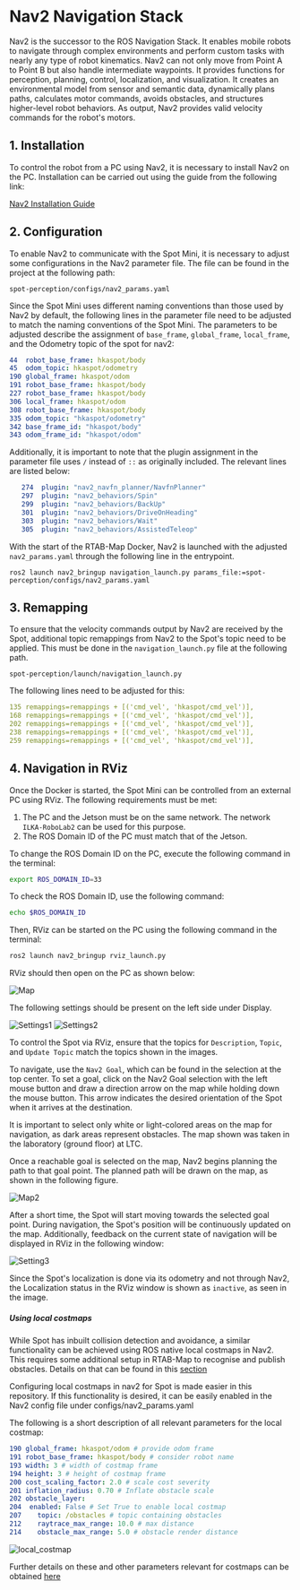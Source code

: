 # Nav2 Navigation Stack

Nav2 is the successor to the ROS Navigation Stack. It enables mobile robots to navigate through complex environments and perform custom tasks with nearly any type of robot kinematics.
Nav2 can not only move from Point A to Point B but also handle intermediate waypoints. It provides functions for perception, planning, control, localization, and visualization.
It creates an environmental model from sensor and semantic data, dynamically plans paths, calculates motor commands, avoids obstacles, and structures higher-level robot behaviors.
As output, Nav2 provides valid velocity commands for the robot's motors.

## 1. **Installation**

To control the robot from a PC using Nav2, it is necessary to install Nav2 on the PC. Installation can be carried out using the guide from the following link:

[Nav2 Installation Guide](https://docs.nav2.org/getting_started/index.html)


## 2. **Configuration**

To enable Nav2 to communicate with the Spot Mini, it is necessary to adjust some configurations in the Nav2 parameter file. The file can be found in the project at the following path:

`spot-perception/configs/nav2_params.yaml`

Since the Spot Mini uses different naming conventions than those used by Nav2 by default, the following lines in the parameter file need to be adjusted to match the naming conventions of the Spot Mini.
The parameters to be adjusted describe the assignment of `base_frame`, `global_frame`, `local_frame`, and the Odometry topic of the spot for nav2:

```yaml
44  robot_base_frame: hkaspot/body
45  odom_topic: hkaspot/odometry
190 global_frame: hkaspot/odom
191 robot_base_frame: hkaspot/body
227 robot_base_frame: hkaspot/body
306 local_frame: hkaspot/odom
308 robot_base_frame: hkaspot/body
335 odom_topic: "hkaspot/odometry"
342 base_frame_id: "hkaspot/body"
343 odom_frame_id: "hkaspot/odom"
```
Additionally, it is important to note that the plugin assignment in the parameter file uses `/` instead of `::` as originally included. The relevant lines are listed below:

```yaml
   274	plugin: "nav2_navfn_planner/NavfnPlanner"
   297 	plugin: "nav2_behaviors/Spin"
   299	plugin: "nav2_behaviors/BackUp"
   301	plugin: "nav2_behaviors/DriveOnHeading"
   303	plugin: "nav2_behaviors/Wait"
   305  plugin: "nav2_behaviors/AssistedTeleop"
```
With the start of the RTAB-Map Docker, Nav2 is launched with the adjusted `nav2_params.yaml` through the following line in the entrypoint.

`ros2 launch nav2_bringup navigation_launch.py params_file:=spot-perception/configs/nav2_params.yaml`

## 3. **Remapping**

To ensure that the velocity commands output by Nav2 are received by the Spot, additional topic remappings from Nav2 to the Spot's topic need to be applied. This must be done in the `navigation_launch.py` file at the following path.

`spot-perception/launch/navigation_launch.py`

The following lines need to be adjusted for this:

```yaml
135	remappings=remappings + [('cmd_vel', 'hkaspot/cmd_vel')],
168	remappings=remappings + [('cmd_vel', 'hkaspot/cmd_vel')],
202	remappings=remappings + [('cmd_vel', 'hkaspot/cmd_vel')],
238	remappings=remappings + [('cmd_vel', 'hkaspot/cmd_vel')],
259	remappings=remappings + [('cmd_vel', 'hkaspot/cmd_vel')],
```
## 4. **Navigation in RViz**

Once the Docker is started, the Spot Mini can be controlled from an external PC using RViz. The following requirements must be met:

1. The PC and the Jetson must be on the same network. The network `ILKA-RoboLab2` can be used for this purpose.
2. The ROS Domain ID of the PC must match that of the Jetson.

To change the ROS Domain ID on the PC, execute the following command in the terminal:

```bash
export ROS_DOMAIN_ID=33
```

To check the ROS Domain ID, use the following command:

```bash
echo $ROS_DOMAIN_ID
```

Then, RViz can be started on the PC using the following command in the terminal:

```bash
ros2 launch nav2_bringup rviz_launch.py
```

RViz should then open on the PC as shown below:

![Map](images/Bild.png)

The following settings should be present on the left side under Display.

![Settings1](images/Bild%20(1).png)
![Settings2](images/Bild%20(3).png)

To control the Spot via RViz, ensure that the topics for `Description`, `Topic`, and `Update Topic` match the topics shown in the images.

To navigate, use the `Nav2 Goal`, which can be found in the selection at the top center. To set a goal, click on the Nav2 Goal selection with the left mouse button and draw a direction arrow on the map while holding down the mouse button. This arrow indicates the desired orientation of the Spot when it arrives at the destination.

It is important to select only white or light-colored areas on the map for navigation, as dark areas represent obstacles. The map shown was taken in the laboratory (ground floor) at LTC.

Once a reachable goal is selected on the map, Nav2 begins planning the path to that goal point. The planned path will be drawn on the map, as shown in the following figure.

![Map2](images/Bild%20(6).png)

After a short time, the Spot will start moving towards the selected goal point. During navigation, the Spot's position will be continuously updated on the map. Additionally, feedback on the current state of navigation will be displayed in RViz in the following window:

![Setting3](images/Bild%20(2).png)

Since the Spot's localization is done via its odometry and not through Nav2, the Localization status in the RViz window is shown as `inactive`, as seen in the image.

##### Using local costmaps
While Spot has inbuilt collision detection and avoidance, a similar functionality can be achieved using ROS native local costmaps in Nav2. This requires some additional setup in RTAB-Map to recognise and publish obstacles. Details on that can be found in this [section](#bla)

Configuring local costmaps in nav2 for Spot is made easier in this repository. If this functionality is desired, it can be easily enabled in the Nav2 config file under configs/nav2_params.yaml 

The following is a short description of all relevant parameters for the local costmap:

```yaml
190 global_frame: hkaspot/odom # provide odom frame
191 robot_base_frame: hkaspot/body # consider robot name
193 width: 3 # width of costmap frame
194 height: 3 # height of costmap frame
200 cost_scaling_factor: 2.0 # scale cost severity
201 inflation_radius: 0.70 # Inflate obstacle scale
202 obstacle_layer:
204  enabled: False # Set True to enable local costmap
207    topic: /obstacles # topic containing obstacles
212    raytrace_max_range: 10.0 # max distance
214    obstacle_max_range: 5.0 # obstacle render distance
```

![local_costmap](images/local_costmap.png)

Further details on these and other parameters relevant for costmaps can be obtained [here](https://docs.nav2.org/configuration/packages/configuring-costmaps.html)
